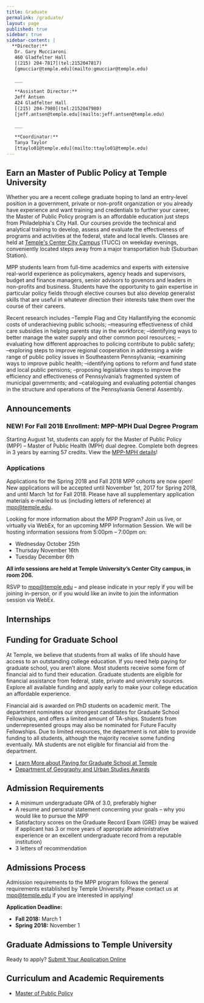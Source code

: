 ```yaml
---
title: Graduate
permalink: /graduate/
layout: page
published: true
sidebar: true
sidebar-content: |
  **Director:**  
   Dr. Gary Mucciaroni  
   460 Gladfelter Hall  
   [(215) 204-7817](tel:2152047817)  
   [gmucciar@temple.edu](mailto:gmucciar@temple.edu)  
   
   ___
   
   **Assistant Director:**  
   Jeff Antsen  
   424 Gladfelter Hall  
   [(215) 204-7980](tel:2152047980)  
   [jeff.antsen@temple.edu](mailto:jeff.antsen@temple.edu)  
   
   ___
   
   **Coordinator:**  
   Tanya Taylor    
   [ttaylo01@temple.edu](mailto:ttaylo01@temple.edu)
---
```

## Earn an Master of Public Policy at Temple University
Whether you are a recent college graduate hoping to land an entry-level position in a government, private or non-profit organization or you already have experience and want training and credentials to further your career, the Master of Public Policy program is an affordable education just steps from Philadelphia's City Hall. Our courses provide the technical and analytical training to develop, assess and evaluate the effectiveness of programs and activities at the federal, state and local levels. Classes are held at [Temple's Center City Campus](https://www.temple.edu/tucc/) (TUCC) on weekday evenings, conveniently located steps away from a major transportation hub (Suburban Station). 

MPP students learn from full-time academics and experts with extensive real-world experience as policymakers, agency heads and supervisors, budget and finance managers, senior advisors to govenors and leaders in non-profits and business. Students have the opportunity to gain expertise in particular policy fields through elective courses but also develop generalist skills that are useful in whatever direction their interests take them over the course of their careers. 

Recent research includes
–Temple Flag and City Hallantifying the economic costs of underachieving public schools;
–measuring effectiveness of child care subsidies in helping parents stay in the workforce;
–identifying ways to better manage the water supply and other common pool resources;
–evaluating how different approaches to policing contribute to public safety;
–exploring steps to improve regional cooperation in addressing a wide range of public policy issues in Southeastern Pennsylvania;
–examining ways to improve public health;
–identifying options to reform and fund state and local public pensions;
–proposing legislative steps to improve the efficiency and effectiveness of Pennsylvania’s fragmented system of municipal governments; and
–cataloguing and evaluating potential changes in the structure and operations of the Pennsylvania General Assembly.

## Announcements

### NEW! For Fall 2018 Enrollment: MPP-MPH Dual Degree Program

Starting August 1st, students can apply for the Master of Public Policy (MPP) – Master of Public Health (MPH) dual degree. Complete both degrees in 3 years by earning 57 credits. View the [MPP-MPH details](https://liberalarts.temple.edu/sites/liberalarts/files/MPP-MPH-website-copy%20%281%29.pdf)!

### Applications

Applications for the Spring 2018 and Fall 2018 MPP cohorts are now open! New applications will be accepted until November 1st, 2017 for Spring 2018, and until March 1st for Fall 2018.  Please have all supplementary application materials e-mailed to us (including letters of reference) at [mpp@temple.edu](mailto:mpp@temple.edu).

Looking for more information about the MPP Program?  Join us live, or virtually via WebEx, for an upcoming MPP Information Session. We will be hosting information sessions from 5:00pm – 7:00pm on:

- Wednesday October 25th
- Thursday November 16th
- Tuesday December 6th 

**All info sessions are held at Temple University’s Center City campus, in room 206.**

RSVP to [mpp@temple.edu](mailto:mpp@temple.edu) – and please indicate in your reply if you will be joining in-person, or if you would like an invite to join the information session via WebEx.

## Internships

## Funding for Graduate School
At Temple, we believe that students from all walks of life should have access to an outstanding college education. If you need help paying for graduate school, you aren’t alone. Most students receive some form of financial aid to fund their education. Graduate students are eligible for financial assistance from federal, state, private and university sources. Explore all available funding and apply early to make your college education an affordable experience.

Financial aid is awarded on PhD students on academic merit. The department nominates our strongest candidates for Graduate School Fellowships, and offers a limited amount of TA-ships. Students from underrepresented groups may also be nominated for Future Faculty Fellowships. Due to limited resources, the department is not able to provide funding to all students, although the majority receive some funding eventually. MA students are not eligible for financial aid from the department.

- [Learn More about Paying for Graduate School at Temple](http://www.temple.edu/grad/finances/)
- [Department of Geography and Urban Studies Awards](/geography-and-urban-studies/research)

## Admission Requirements
- A minimum undergraduate GPA of 3.0, preferably higher
- A resume and personal statement concerning your goals – why you would like to pursue the MPP
- Satisfactory scores on the Graduate Record Exam (GRE) (may be waived if applicant has 3 or more years of appropriate administrative experience or an excellent undergraduate record from a reputable institution)
- 3 letters of recommendation

## Admissions Process
Admission requirements to the MPP program follows the general requirements established by Temple University. Please contact us at [mpp@temple.edu](mailto_mpp@temple.edu) if you are interested in applying! 

**Application Deadline:**<br>
- **Fall 2018:** March 1 <br>
- **Spring 2018:** November 1 <br>

## Graduate Admissions to Temple University
Ready to apply? [Submit Your Application Online](https://prd-wlssb.temple.edu/prod8/bwskalog.P_DispLoginNon)

## Curriculum and Academic Requirements
- [Master of Public Policy](http://bulletin.temple.edu/graduate/scd/cla/public-policy-mpp/)
